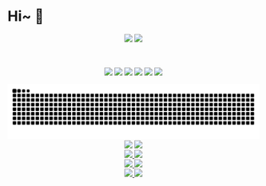 # Hi~ 👋

<div align="center">
  <img width=58% src="https://github-readme-stats-one-bice.vercel.app/api?username=KwanWaiPang&count_private=true&role=OWNER,COLLABORATOR,ORGANIZATION_MEMBER&hide=prs,issues" />
  <img width=32% src="https://github-readme-stats.vercel.app/api/top-langs/?username=KwanWaiPang&layout=compact&langs_count=6&hide=CMake,JavaScript,Cuda,CSS,PowerShell,GLSL,Roff,Shell" />
</div>

<p align="center">
  <br><br>
<!--   仓库KwanWaiPang的visits数 -->
    <img src="https://badges.strrl.dev/visits/KwanWaiPang/KwanWaiPang?&color=green&logo=github">
  <!--   加入的年数 -->
    <img src="https://badges.strrl.dev/years/KwanWaiPang?color=green&logo=github">
    <img src="https://badges.strrl.dev/repos/KwanWaiPang?color=green&logo=github">
    <img src="https://badges.strrl.dev/commits/daily/KwanWaiPang?color=green&logo=github">
     <img src="https://badges.strrl.dev/contributions/daily/KwanWaiPang?color=green&logo=github">
    <img src="https://badges.strrl.dev/issues-and-prs/all/KwanWaiPang?color=green&logo=github">
</p>

<!-- 放置贪吃蛇游戏 -->
<picture>
<!-- 根据主题颜色来决定用亮的还是黑的 -->
  <source media="(prefers-color-scheme: dark)" srcset="https://github.com/KwanWaiPang/KwanWaiPang/blob/output/github-contribution-grid-snake-dark.svg" />
  <source media="(prefers-color-scheme: light)" srcset="https://github.com/KwanWaiPang/KwanWaiPang/blob/output/github-contribution-grid-snake.svg" />
  <img alt="github contribution grid snake" src="https://github.com/KwanWaiPang/KwanWaiPang/blob/output/github-contribution-grid-snake.svg" />
</picture>

<!-- 列出一些主要项目 -->
<div align="center">
    <img width: 49% src="https://github-readme-stats.vercel.app/api/pin/?username=arclab-hku&repo=Event_based_VO-VIO-SLAM&theme=transparent" />
    <img width: 49% src="https://github-readme-stats.vercel.app/api/pin/?username=arclab-hku&repo=DEIO&theme=transparent" />
</div>

<div align="center">
  <a href="https://github.com/arclab-hku/Event_based_VO-VIO-SLAM">
    <img width: 49% src="https://github-readme-stats.vercel.app/api/pin/?username=arclab-hku&repo=Event_based_VO-VIO-SLAM&theme=transparent" />
  </a>
  <a href="https://github.com/arclab-hku/DEIO">
    <img width: 49% src="https://github-readme-stats.vercel.app/api/pin/?username=arclab-hku&repo=DEIO&theme=transparent" />
  </a>
  <br>

  <a href="https://github.com/arclab-hku/ecmd">
    <img width: 49% src="https://github-readme-stats.vercel.app/api/pin/?username=arclab-hku&repo=ecmd&theme=transparent" />
  </a>
  <a href="https://github.com/arclab-hku/SuperEIO">
    <img width: 49% src="https://github-readme-stats.vercel.app/api/pin/?username=arclab-hku&repo=SuperEIO&theme=transparent" />
  </a>
 <br>

   <a href="https://github.com/arclab-hku/ESVIO">
    <img width: 49% src="https://github-readme-stats.vercel.app/api/pin/?username=arclab-hku&repo=ESVIO&theme=transparent" />
  </a>
  <a href="https://github.com/arclab-hku/comment_3DGS">
    <img width: 49% src="https://github-readme-stats.vercel.app/api/pin/?username=arclab-hku&repo=comment_3DGS&theme=transparent" />
  </a>
 <br>   
</div>

